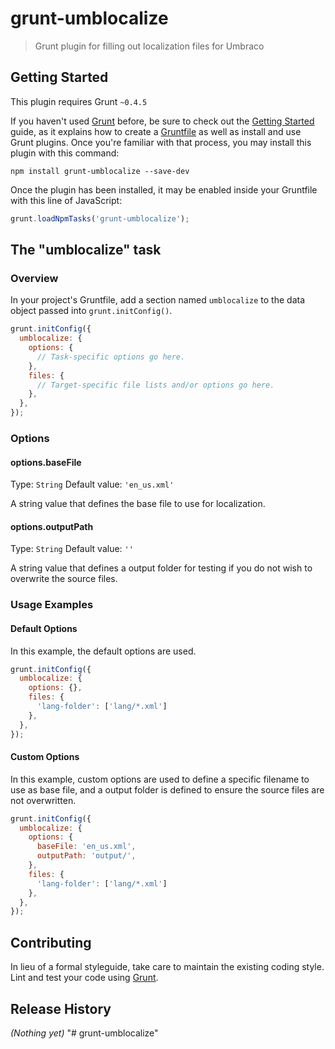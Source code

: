 # grunt-umblocalize

> Grunt plugin for filling out localization files for Umbraco

## Getting Started
This plugin requires Grunt `~0.4.5`

If you haven't used [Grunt](http://gruntjs.com/) before, be sure to check out the [Getting Started](http://gruntjs.com/getting-started) guide, as it explains how to create a [Gruntfile](http://gruntjs.com/sample-gruntfile) as well as install and use Grunt plugins. Once you're familiar with that process, you may install this plugin with this command:

```shell
npm install grunt-umblocalize --save-dev
```

Once the plugin has been installed, it may be enabled inside your Gruntfile with this line of JavaScript:

```js
grunt.loadNpmTasks('grunt-umblocalize');
```

## The "umblocalize" task

### Overview
In your project's Gruntfile, add a section named `umblocalize` to the data object passed into `grunt.initConfig()`.

```js
grunt.initConfig({
  umblocalize: {
    options: {
      // Task-specific options go here.
    },
    files: {
      // Target-specific file lists and/or options go here.
    },
  },
});
```

### Options

#### options.baseFile
Type: `String`
Default value: `'en_us.xml'`

A string value that defines the base file to use for localization.

#### options.outputPath
Type: `String`
Default value: `''`

A string value that defines a output folder for testing if you do not wish to overwrite the source files.

### Usage Examples

#### Default Options
In this example, the default options are used.

```js
grunt.initConfig({
  umblocalize: {
    options: {},
    files: {
      'lang-folder': ['lang/*.xml']
    },
  },
});
```

#### Custom Options
In this example, custom options are used to define a specific filename to use as base file, and a output folder is defined to ensure the source files are not overwritten.

```js
grunt.initConfig({
  umblocalize: {
    options: {
      baseFile: 'en_us.xml',
      outputPath: 'output/',
    },
    files: {
      'lang-folder': ['lang/*.xml']
    },
  },
});
```

## Contributing
In lieu of a formal styleguide, take care to maintain the existing coding style. Lint and test your code using [Grunt](http://gruntjs.com/).

## Release History
_(Nothing yet)_
"# grunt-umblocalize"
